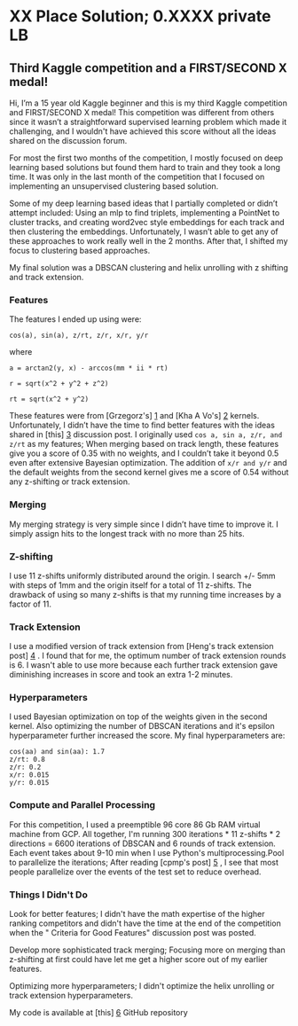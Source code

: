 # XX Place Solution; 0.XXXX private LB 

## Third Kaggle competition and a FIRST/SECOND X medal!  

Hi, I’m a 15 year old Kaggle beginner and this is my third Kaggle competition and FIRST/SECOND X medal! This competition was different from others since it wasn’t a straightforward supervised learning problem which made it challenging, and I wouldn't have achieved this score without all the ideas shared on the discussion forum. 

For most the first two months of the competition, I mostly focused on deep learning based solutions but found them hard to train and they took a long time. It was only in the last month of the competition that I focused on implementing an unsupervised clustering based solution.

Some of my deep learning based ideas that I partially completed or didn’t attempt included: Using an mlp to find triplets, implementing a PointNet to cluster tracks, and creating word2vec style embeddings for each track and then clustering the embeddings. Unfortunately, I wasn’t able to get any of these approaches to work really well in the 2 months. After that, I shifted my focus to clustering based approaches.

My final solution was a DBSCAN clustering and helix unrolling with z shifting and track extension.

### Features

The features I ended up using were:

`cos(a), sin(a), z/rt, z/r, x/r, y/r` 

where 

`a = arctan2(y, x) - arccos(mm * ii * rt)`

`r = sqrt(x^2 + y^2 + z^2)`

`rt = sqrt(x^2 + y^2)`

These features were from [Grzegorz's] [1] and [Kha A Vo's] [2] kernels. Unfortunately, I didn’t have the time to find better features with the ideas shared in [this] [3] discussion post. I originally used `cos a, sin a, z/r, and z/rt` as my features; When merging based on track length, these features give you a score of 0.35 with no weights, and I couldn’t take it beyond 0.5 even after extensive Bayesian optimization. The addition of `x/r and y/r` and the default weights from the second kernel gives me a score of 0.54 without any z-shifting or track extension.

### Merging

My merging strategy is very simple since I didn’t have time to improve it. I simply assign hits to the longest track with no more than 25 hits. 

### Z-shifting

I use 11 z-shifts uniformly distributed around the origin. I search +/- 5mm with steps of 1mm and the origin itself for a total of 11 z-shifts. The drawback of using so many z-shifts is that my running time increases by a factor of 11.

### Track Extension

I use a modified version of track extension from [Heng's track extension post] [4] . I found that for me, the optimum number of track extension rounds is 6. I wasn't able to use more because each further track extension gave diminishing increases in score and took an extra 1-2 minutes.

### Hyperparameters

I used Bayesian optimization on top of the weights given in the second kernel. Also optimizing the number of DBSCAN iterations and it's epsilon hyperparameter further increased the score. My final hyperparameters are:

    cos(aa) and sin(aa): 1.7
    z/rt: 0.8
    z/r: 0.2
    x/r: 0.015
    y/r: 0.015

### Compute and Parallel Processing

For this competition, I used a preemptible 96 core 86 Gb RAM virtual machine from GCP. All together, I'm running 300 iterations * 11 z-shifts * 2 directions = 6600 iterations of DBSCAN and 6 rounds of track extension. Each event takes about 9-10 min when I use Python's multiprocessing.Pool to parallelize the iterations; After reading [cpmp's post] [5] , I see that most people parallelize over the events of the test set to reduce overhead.

### Things I Didn't Do

Look for better features; I didn't have the math expertise of the higher ranking competitors and didn't have the time at the end of the competition when the " Criteria for Good Features" discussion post was posted.

Develop more sophisticated track merging; Focusing more on merging than z-shifting at first could have let me get a higher score out of my earlier features.

Optimizing more hyperparameters; I didn't optimize the helix unrolling or track extension hyperparameters.

My code is available at [this] [6] GitHub repository

[1]: https://www.kaggle.com/sionek/mod-dbscan-x-100-parallel
[2]: https://www.kaggle.com/khahuras/0-53x-clustering-using-hough-features-basic
[3]: https://www.kaggle.com/c/trackml-particle-identification/discussion/61590
[4]: https://www.kaggle.com/c/trackml-particle-identification/discussion/58194
[5]: https://www.kaggle.com/c/trackml-particle-identification/discussion/62883
[6]: https://github.com/bkahn-github/TrackML
